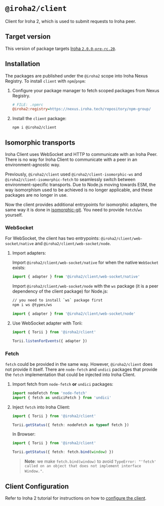 # `@iroha2/client`

Client for Iroha 2, which is used to submit requests to Iroha peer.

## Target version

This version of package targets [Iroha `2.0.0-pre-rc.20`](https://github.com/hyperledger/iroha/tree/51d687607fad067fc855e266edc684d4fb33e7de).

## Installation

The packages are published under the `@iroha2` scope into Iroha Nexus Registry.
To install `client` with `npm`/`pnpm`:

1. Configure your package manager to fetch scoped packages from Nexus Registry.

   ```ini
   # FILE: .npmrc
   @iroha2:registry=https://nexus.iroha.tech/repository/npm-group/
   ```

2. Install the `client` package:

   ```shell
   npm i @iroha2/client
   ```

## Isomorphic transports

Iroha Client uses WebSocket and HTTP to communicate with an Iroha Peer. There is no way for Iroha Client to communicate with a peer in an environment-agnostic way.

Previously, `@iroha2/client` used `@iroha2/client-isomorphic-ws` and `@iroha2/client-isomorphic-fetch` to seamlessly switch between environment-specific transports. Due to Node.js moving towards ESM, the way isomorphism used to be achieved is no longer applicable, and these packages are no longer in use.

Now the client provides additional entrypoints for isomorphic adapters, the same way it is done in [isomorphic-git](https://github.com/isomorphic-git/isomorphic-git/tree/main#getting-started). You need to provide `fetch`/`ws` yourself.

### WebSocket

For WebSocket, the client has two entrypoints: `@iroha2/client/web-socket/native` and `@iroha2/client/web-socket/node`.

1. Import adapters:

   Import `@iroha2/client/web-socket/native` for when the native `WebSocket` exists:

   ```ts
   import { adapter } from '@iroha2/client/web-socket/native'
   ```

   Import `@iroha2/client/web-socket/node` with the `ws` package (it is a peer dependency of the client package) for Node.js:

   ```bash
   // you need to install `ws` package first
   npm i ws @types/ws
   ```

   ```ts
   import { adapter } from '@iroha2/client/web-socket/node'
   ```

2. Use WebSocket adapter with Torii:

   ```ts
   import { Torii } from '@iroha2/client'

   Torii.listenForEvents({ adapter })
   ```

### Fetch

`fetch` could be provided in the same way. However, `@iroha2/client` does not provide it itself. There are `node-fetch` and `undici` packages that provide the `fetch` implementation that could be injected into Iroha Client.

1. Import fetch from `node-fetch` **or** `undici` packages:

   ```ts
   import nodeFetch from 'node-fetch'
   import { fetch as undiciFetch } from 'undici'
   ```

2. Inject `fetch` into Iroha Client:

   ```ts
   import { Torii } from '@iroha2/client'

   Torii.getStatus({ fetch: nodeFetch as typeof fetch })
   ```

   In Browser:

   ```ts
   import { Torii } from '@iroha2/client'

   Torii.getStatus({ fetch: fetch.bind(window) })
   ```

   > **Note**: we make `fetch.bind(window)` to avoid `TypeError: "'fetch' called on an object that does not implement interface Window."`.

## Client Configuration

Refer to Iroha 2 tutorial for instructions on how to [configure the client](https://hyperledger.github.io/iroha-2-docs/guide/javascript.html#_2-client-configuration).
